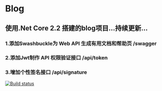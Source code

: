 # Blog
## 使用.Net Core 2.2 搭建的blog项目...持续更新...
### 1.添加Swashbuckle为 Web API 生成有用文档和帮助页 /swagger
### 2.添加Jwt制作 API 权限验证接口 /api/token
### 3.增加个性签名接口 /api/signature



[![Build status](https://dev.azure.com/1014558384/BLOG/_apis/build/status/BLOG-CI)](https://dev.azure.com/1014558384/BLOG/_build/latest?definitionId=-1)